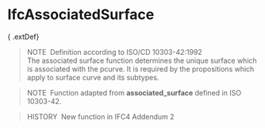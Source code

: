 IfcAssociatedSurface
====================

{ .extDef}
> NOTE&nbsp; Definition according to ISO/CD 10303-42:1992  
> The associated surface function determines the unique surface which is associated with the pcurve. It is required by the propositions which apply to surface curve and its subtypes.

> NOTE&nbsp; Function adapted from **associated_surface** defined in ISO 10303-42.

> HISTORY&nbsp; New function in IFC4 Addendum 2
